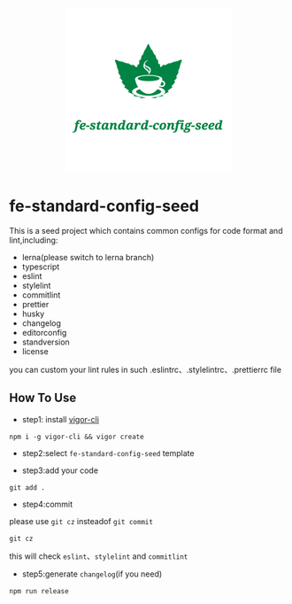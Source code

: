 <div align=center><img src="./logo.png"/></div>

# fe-standard-config-seed

This is a seed project which contains common configs for code format and lint,including:

- lerna(please switch to lerna branch)
- typescript
- eslint
- stylelint
- commitlint
- prettier
- husky
- changelog
- editorconfig
- standversion
- license

you can custom your lint rules in such .eslintrc、.stylelintrc、.prettierrc file

## How To Use

- step1: install [vigor-cli](https://github.com/fengyinchao/vigor-cli)

```shell
npm i -g vigor-cli && vigor create
```

- step2:select `fe-standard-config-seed` template

- step3:add your code

```shell
git add .
```

- step4:commit

please use `git cz` insteadof `git commit`

```shell
git cz
```

this will check `eslint`、`stylelint` and `commitlint`

- step5:generate `changelog`(if you need)

```shell
npm run release
```
